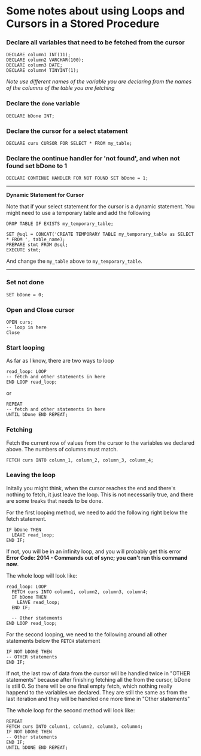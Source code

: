 # Some notes about using Loops and Cursors in a Stored Procedure

### Declare all variables that need to be fetched from the cursor
```
DECLARE column1 INT(11);
DECLARE column2 VARCHAR(100);
DECLARE column3 DATE;
DECLARE column4 TINYINT(1);
```

*Note use different names of the variable you are declaring from the names of the columns of the table you are fetching*

### Declare the `done` variable
```
DECLARE bDone INT;
```

### Declare the cursor for a select statement
```
DECLARE curs CURSOR FOR SELECT * FROM my_table;
```

### Declare the continue handler for 'not found', and when not found set bDone to 1
```
DECLARE CONTINUE HANDLER FOR NOT FOUND SET bDone = 1;
```

***

**Dynamic Statement for Cursor**

Note that if your select statement for the cursor is a dynamic statement. You might need to use a temporary table and add the following

```
DROP TABLE IF EXISTS my_temporary_table;

SET @sql = CONCAT('CREATE TEMPORARY TABLE my_temporary_table as SELECT * FROM ', table_name);
PREPARE stmt FROM @sql;
EXECUTE stmt;
```

And change the `my_table` above to `my_temporary_table`.
  
***

### Set not done
```
SET bDone = 0;
```

### Open and Close cursor
```
OPEN curs;
-- loop in here
Close
```

### Start looping

As far as I know, there are two ways to loop

```
read_loop: LOOP
-- fetch and other statements in here
END LOOP read_loop;
```
or
```
REPEAT
-- fetch and other statements in here
UNTIL bDone END REPEAT;
```

### Fetching
Fetch the current row of values from the cursor to the variables we declared above. The numbers of columns must match.
```
FETCH curs INTO column_1, column_2, column_3, column_4;
```

### Leaving the loop
Initally you might think, when the cursor reaches the end and there's nothing to fetch, it just leave the loop. This is not necessarily true, and there are some treaks that needs to be done.

For the first looping method, we need to add the following right below the fetch statement.
```
IF bDone THEN
  LEAVE read_loop;
END IF;
```
If not, you will be in an infinity loop, and you will probably get this error **Error Code: 2014 - Commands out of sync; you can't run this command now**.

The whole loop will look like:
```
read_loop: LOOP
  FETCH curs INTO column1, column2, column3, column4;
  IF bDone THEN
    LEAVE read_loop;
  END IF;
  
  -- Other statements
END LOOP read_loop;
```

For the second looping, we need to the following around all other statements below the `FETCH` statement
```
IF NOT bDONE THEN
-- OTHER statements
END IF;
```

If not, the last row of data from the cursor will be handled twice in "OTHER statements" because after finishing fetching all the from the cursor, bDone is still 0. So there will be one final empty fetch, which nothing really happend to the variables we declared. They are still the same as from the last iteration and they will be handled one more time in "Other statements"

The whole loop for the second method will look like:
```
REPEAT
FETCH curs INTO column1, column2, column3, column4;
IF NOT bDONE THEN
-- Other statements
END IF;
UNTIL bDONE END REPEAT;
```


